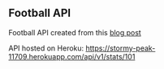## Football API
Football API created from this [blog post](https://rapidapi.com/blog/nodejs-express-rest-api-example)

API hosted on Heroku: https://stormy-peak-11709.herokuapp.com/api/v1/stats/101
